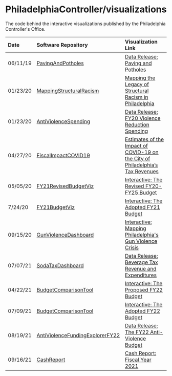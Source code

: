 # PhiladelphiaController/visualizations

The code behind the interactive visualizations published by the Philadelphia Controller's Office.

| Date | Software Repository | Visualization Link |
| :--- | :------------------ | :----------------- |
| 06/11/19 | [PavingAndPotholes](https://www.github.com/PhiladelphiaController/PavingAndPotholes)| [Data Release: Paving and Potholes](https://controller.phila.gov/philadelphia-audits/data-release-paving-and-potholes/) |
| 01/23/20 | [MappingStructuralRacism](https://www.github.com/PhiladelphiaController/MappingStructuralRacism)| [Mapping the Legacy of Structural Racism in Philadelphia](https://controller.phila.gov/philadelphia-audits/mapping-the-legacy-of-structural-racism-in-philadelphia/) |
| 01/23/20 | [AntiViolenceSpending](https://www.github.com/PhiladelphiaController/AntiViolenceSpending)| [Data Release: FY20 Violence Reduction Spending](https://controller.phila.gov/philadelphia-audits/data-release-fy20-violence-reduction-spending/) |
| 04/27/20 | [FiscalImpactCOVID19](https://www.github.com/PhiladelphiaController/FiscalImpactCOVID19)| [Estimates of the Impact of COVID-19 on the City of Philadelphia’s Tax Revenues](https://controller.phila.gov/philadelphia-audits/covid19-fiscal-impact/) |
| 05/05/20 | [FY21RevisedBudgetViz](https://www.github.com/PhiladelphiaController/FY21RevisedBudgetViz)| [Interactive: The Revised FY20-FY25 Budget](https://controller.phila.gov/philadelphia-audits/revised-fy21-fy25-budget/#/) |
| 7/24/20 | [FY21BudgetViz](https://www.github.com/PhiladelphiaController/FY21BudgetViz)| [Interactive: The Adopted FY21 Budget](https://controller.phila.gov/philadelphia-audits/interactive-fy21-budget/) |
| 09/15/20 | [GunViolenceDashboard](https://www.github.com/PhiladelphiaController/GunViolenceDashboard)| [Interactive: Mapping Philadelphia's Gun Violence Crisis](https://controller.phila.gov/philadelphia-audits/mapping-gun-violence) |
| 07/07/21 | [SodaTaxDashboard](https://www.github.com/PhiladelphiaController/SodaTaxDashboard)| [Data Release: Beverage Tax Revenue and Expenditures](https://controller.phila.gov/philadelphia-audits/data-release-beverage-tax/) |
| 04/22/21 | [BudgetComparisonTool](https://www.github.com/PhiladelphiaController/BudgetComparisonTool)| [Interactive: The Proposed FY22 Budget](https://controller.phila.gov/philadelphia-audits/the-proposed-fy22-budget/#/) |
| 07/09/21 | [BudgetComparisonTool](https://www.github.com/PhiladelphiaController/BudgetComparisonTool)| [Interactive: The Adopted FY22 Budget](https://controller.phila.gov/philadelphia-audits/the-adopted-fy22-budget/#/) |
| 08/19/21 | [AntiViolenceFundingExplorerFY22](https://www.github.com/PhiladelphiaController/AntiViolenceFundingExplorerFY22)| [Data Release: The FY22 Anti-Violence Budget](https://controller.phila.gov/philadelphia-audits/fy22-anti-violence-budget/#/) |
| 09/16/21 | [CashReport](https://www.github.com/PhiladelphiaController/CashReport)| [Cash Report: Fiscal Year 2021](https://controller.phila.gov/philadelphia-audits/cash-report-fiscal-year-2021/) |